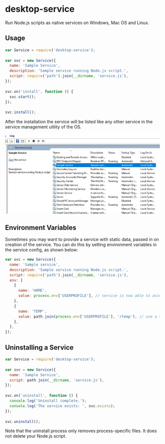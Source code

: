 # desktop-service

Run Node.js scripts as native services on Windows, Mac OS and Linux.

## Usage

```javascript
var Service = require('desktop-service');

var svc = new Service({
  name: 'Sample Service',
  description: 'Sample service running Node.js script.',
  script: require('path').join(__dirname, 'service.js'),
});

svc.on('install', function () {
  svc.start();
});

svc.install();
```

After the installation the service will be listed like any other service in the service management
utility of the OS.

![Sample Service listed in the Services utility on Windows](images/sample-service.jpg)

## Environment Variables

Sometimes you may want to provide a service with static data, passed
in on creation of the service. You can do this by setting environment
variables in the service config, as shown below:

```javascript
var svc = new Service({
  name: 'Sample service',
  description: 'Sample service running Node.js script.',
  script: require('path').join(__dirname, 'service.js'),
  env: [
    {
      name: 'HOME',
      value: process.env['USERPROFILE'], // service is now able to access the user who created its home directory
    },
    {
      name: 'TEMP',
      value: path.join(process.env['USERPROFILE'], '/temp'), // use a temp directory in user's home directory
    },
  ],
});
```

## Uninstalling a Service

```javascript
var Service = require('desktop-service');

var svc = new Service({
  name: 'Sample Service',
  script: path.join(__dirname, 'service.js'),
});

svc.on('uninstall', function () {
  console.log('Uninstall complete.');
  console.log('The service exists: ', svc.exists);
});

svc.uninstall();
```

Note that the uninstall process only removes process-specific files.
It does not delete your Node.js script.

